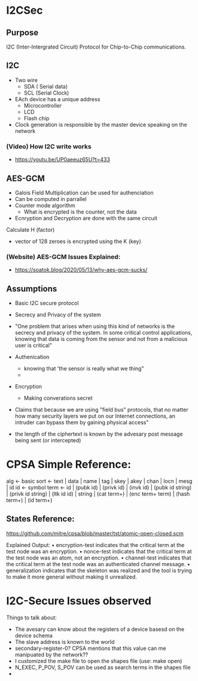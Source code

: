 # I2CSec

## Purpose
I2C (Inter-Intergrated Circuit) Protocol for Chip-to-Chip communications. 

## I2C 
- Two wire
    - SDA ( Serial data)
    - SCL (Serial Clock)
- EAch device has a unique address
    - Microcontroller
    - LCD
    - Flash chip
- Clock generation is responsible by the master device speaking on the network

### (Video) How I2C write works
- https://youtu.be/UP0aeeuz65U?t=433

## AES-GCM
- Galois Field Multiplication can be used for authenciation
- Can be computed in parrallel
- Counter mode algorithm
    - What is encrypted is the counter, not the data
- Ecnryption and Decryption are done with the same circuit

Calculate H (factor)
- vector of 128 zeroes is encrypted using the K (key)

### (Website) AES-GCM Issues Explained:
- https://soatok.blog/2020/05/13/why-aes-gcm-sucks/

## Assumptions
- Basic I2C secure protocol
- Secrecy and Privacy of the system
- "One problem that arises when using this kind of networks is the secrecy and privacy of the system. In some critical control applications, knowing that data is coming from the sensor and not from a malicious user is critical" 
- Authenication
    - knowing that 'the sensor is really what we thing" 
    - 
- Encryption
    - Making converations secret 
- Claims that because we are using "field bus" protocols, that no matter how many security layers  we put on our Internet connections, an intruder can bypass them by gaining physical access"

- the length of the ciphertext is known by the advesary post message being sent (or intercepted)

# CPSA Simple Reference:
alg ← basic
sort ← text | data | name | tag | skey | akey
| chan | locn | mesg | id
id ← symbol
term ← id | (pubk id) | (privk id) | (invk id)
| (pubk id string) | (privk id string)
| (ltk id id) | string | (cat term+)
| (enc term+ term) | (hash term+)
| (id term+)


## States Reference:
https://github.com/mitre/cpsa/blob/master/tst/atomic-open-closed.scm

Explained Output:
    • encryption-test indicates that the critical term at the test node was an encryption.
    • nonce-test indicates that the critical term at the test node was an atom, not an
    encryption.
    • channel-test indicates that the critical term at the test node was an authenticated
    channel message.
    • generalization indicates that the skeleton was realized and the tool is trying to
    make it more general without making it unrealized.


# I2C-Secure Issues observed
Things to talk about:
- The avesary can know about the registers of a device basesd on the device schema
- The slave address is known to the world
- secondary-register-0? CPSA mentions that this value can me manipuated by the network??
- I customized the make file to open the shapes file (use: make open)
- N_EXEC, P_POV, S_POV can be used as search terms in the shapes file
-